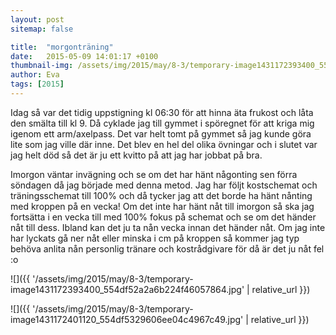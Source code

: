 ```yaml
---
layout: post
sitemap: false

title:  "morgonträning"
date:   2015-05-09 14:01:17 +0100
thumbnail-img: /assets/img/2015/may/8-3/temporary-image1431172393400_554df52a2a6b224f46057864.jpg
author: Eva
tags: [2015]
---
```


Idag så var det tidig uppstigning kl 06:30 för att hinna äta frukost och låta den smälta till kl 9. Då cyklade jag till gymmet i spöregnet för att kriga mig igenom ett arm/axelpass. Det var helt tomt på gymmet så jag kunde göra lite som jag ville där inne. Det blev en hel del olika övningar och i slutet var jag helt död så det är ju ett kvitto på att jag har jobbat på bra.

 Imorgon väntar invägning och se om det har hänt någonting sen förra söndagen då jag började med denna metod. Jag har följt kostschemat och träningsschemat till 100% och då tycker jag att det borde ha hänt nånting med kroppen på en vecka! Om det inte har hänt nåt till imorgon så ska jag fortsätta i en vecka till med 100% fokus på schemat och se om det händer nåt till dess. Ibland kan det ju ta nån vecka innan det händer nåt. Om jag inte har lyckats gå ner nåt eller minska i cm på kroppen så kommer jag typ behöva anlita nån personlig tränare och kostrådgivare för då är det ju nåt fel :o

![]({{ '/assets/img/2015/may/8-3/temporary-image1431172393400_554df52a2a6b224f46057864.jpg'  | relative_url }})

![]({{ '/assets/img/2015/may/8-3/temporary-image1431172401120_554df5329606ee04c4967c49.jpg'  | relative_url }})

